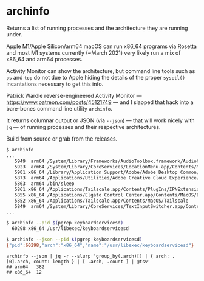 #  archinfo

Returns a list of running processes and the architecture they are running under.

Apple M1/Apple Silicon/arm64 macOS can run x86_64 programs via Rosetta and most M1 systems currently (~March 2021) very likely run a mix of x86_64 and arm64 processes.

Activity Monitor can show the architecture, but command line tools such as `ps` and `top` do not due to Apple hiding the details of the proper `sysctl()` incantations necessary to get this info.

Patrick Wardle reverse-engineered Activity Monitor — <https://www.patreon.com/posts/45121749> — and I slapped that hack into a bare-bones command line utility `archinfo`.

It returns columnar output or JSON (via `--json`) — that will work nicely with `jq` — of running processes and their respective architectures.

Build from source or grab from the releases.

```bash
$ archinfo
...
   5949  arm64 /System/Library/Frameworks/AudioToolbox.framework/AudioComponentRegistrar
   5923  arm64 /System/Library/CoreServices/LocationMenu.app/Contents/MacOS/LocationMenu
   5901 x86_64 /Library/Application Support/Adobe/Adobe Desktop Common/IPCBox/AdobeIPCBroker.app/Contents/MacOS/AdobeIPCBroker
   5873  arm64 /Applications/Utilities/Adobe Creative Cloud Experience/CCXProcess/CCXProcess.app/Contents/MacOS/../libs/Adobe_CCXProcess.node
   5863  arm64 /bin/sleep
   5861 x86_64 /Applications/Tailscale.app/Contents/PlugIns/IPNExtension.appex/Contents/MacOS/IPNExtension
   5855 x86_64 /Applications/Elgato Control Center.app/Contents/MacOS/Elgato Control Center
   5852 x86_64 /Applications/Tailscale.app/Contents/MacOS/Tailscale
   5849  arm64 /System/Library/CoreServices/TextInputSwitcher.app/Contents/MacOS/TextInputSwitcher
...
```

```bash
$ archinfo --pid $(pgrep keyboardservicesd)
  60298 x86_64 /usr/libexec/keyboardservicesd

$ archinfo --json --pid $(pgrep keyboardservicesd)
{"pid":60298,"arch":"x86_64","name":"/usr/libexec/keyboardservicesd"}
```

```
archinfo --json | jq -r --slurp 'group_by(.arch)[] | { arch: .[0].arch, count: length } | [ .arch, .count ] | @tsv'
## arm64   382
## x86_64  12
```
